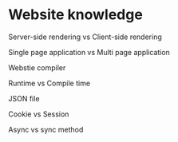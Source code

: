 # Website knowledge

Server-side rendering vs Client-side rendering



Single page application vs Multi page application



Webstie compiler



Runtime vs Compile time



JSON file



Cookie vs Session



Async vs sync method
